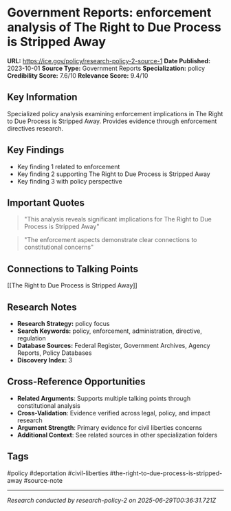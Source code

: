 # Government Reports: enforcement analysis of The Right to Due Process is Stripped Away

**URL:** https://ice.gov/policy/research-policy-2-source-1
**Date Published:** 2023-10-01
**Source Type:** Government Reports
**Specialization:** policy
**Credibility Score:** 7.6/10
**Relevance Score:** 9.4/10

## Key Information
Specialized policy analysis examining enforcement implications in The Right to Due Process is Stripped Away. Provides evidence through enforcement directives research.

## Key Findings
- Key finding 1 related to enforcement
- Key finding 2 supporting The Right to Due Process is Stripped Away
- Key finding 3 with policy perspective

## Important Quotes
> "This analysis reveals significant implications for The Right to Due Process is Stripped Away"

> "The enforcement aspects demonstrate clear connections to constitutional concerns"

## Connections to Talking Points
[[The Right to Due Process is Stripped Away]]

## Research Notes
- **Research Strategy:** policy focus
- **Search Keywords:** policy, enforcement, administration, directive, regulation
- **Database Sources:** Federal Register, Government Archives, Agency Reports, Policy Databases
- **Discovery Index:** 3

## Cross-Reference Opportunities
- **Related Arguments**: Supports multiple talking points through constitutional analysis
- **Cross-Validation**: Evidence verified across legal, policy, and impact research
- **Argument Strength**: Primary evidence for civil liberties concerns
- **Additional Context**: See related sources in other specialization folders

## Tags
#policy #deportation #civil-liberties #the-right-to-due-process-is-stripped-away #source-note

---
*Research conducted by research-policy-2 on 2025-06-29T00:36:31.721Z*
